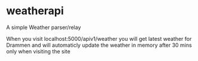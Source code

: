 # weatherapi

A simple Weather parser/relay

When you visit localhost:5000/apiv1/weather
you will get latest weather for Drammen and will automaticly update the weather in memory after 30 mins only when visiting the site
